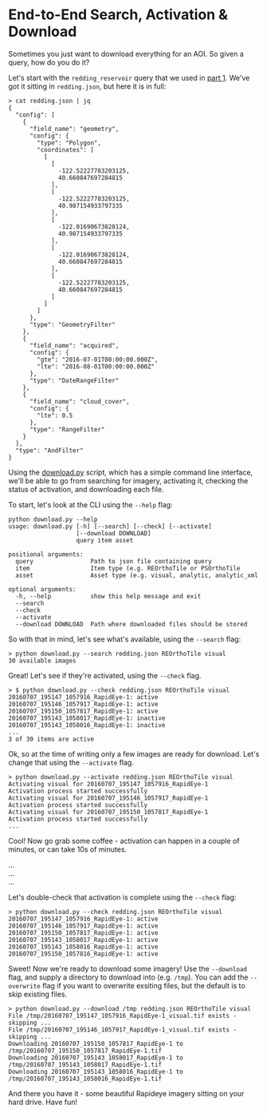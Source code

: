 # End-to-End Search, Activation & Download

Sometimes you just want to download everything for an AOI. So given a query, how do you do it?

Let's start with the `redding_reservoir` query that we used in [part 1](intro_part_1_search.md). We've got it sitting in `redding.json`, but here it is in full:

```shell
> cat redding.json | jq
{
  "config": [
    {
      "field_name": "geometry",
      "config": {
        "type": "Polygon",
        "coordinates": [
          [
            [
              -122.52227783203125,
              40.660847697284815
            ],
            [
              -122.52227783203125,
              40.987154933797335
            ],
            [
              -122.01690673828124,
              40.987154933797335
            ],
            [
              -122.01690673828124,
              40.660847697284815
            ],
            [
              -122.52227783203125,
              40.660847697284815
            ]
          ]
        ]
      },
      "type": "GeometryFilter"
    },
    {
      "field_name": "acquired",
      "config": {
        "gte": "2016-07-01T00:00:00.000Z",
        "lte": "2016-08-01T00:00:00.000Z"
      },
      "type": "DateRangeFilter"
    },
    {
      "field_name": "cloud_cover",
      "config": {
        "lte": 0.5
      },
      "type": "RangeFilter"
    }
  ],
  "type": "AndFilter"
}
```

Using the [download.py](../examples/download.py) script, which has a simple command line interface, we'll be able to go from searching for imagery, activating it, checking the status of activation, and downloading each file.

To start, let's look at the CLI using the `--help` flag:

```shell
python download.py --help
usage: download.py [-h] [--search] [--check] [--activate]
                   [--download DOWNLOAD]
                   query item asset

positional arguments:
  query                Path to json file containing query
  item                 Item type (e.g. REOrthoTile or PSOrthoTile
  asset                Asset type (e.g. visual, analytic, analytic_xml

optional arguments:
  -h, --help           show this help message and exit
  --search
  --check
  --activate
  --download DOWNLOAD  Path where downloaded files should be stored
```

So with that in mind, let's see what's available, using the `--search` flag:

```shell
> python download.py --search redding.json REOrthoTile visual
30 available images
```

Great! Let's see if they're activated, using the `--check` flag.

```shell
> $ python download.py --check redding.json REOrthoTile visual
20160707_195147_1057916_RapidEye-1: active
20160707_195146_1057917_RapidEye-1: active
20160707_195150_1057817_RapidEye-1: active
20160707_195143_1058017_RapidEye-1: inactive
20160707_195143_1058016_RapidEye-1: inactive
...
3 of 30 items are active
```

Ok, so at the time of writing only a few images are ready for download. Let's change that using the `--activate` flag.

```shell
> python download.py --activate redding.json REOrthoTile visual
Activating visual for 20160707_195147_1057916_RapidEye-1
Activation process started successfully
Activating visual for 20160707_195146_1057917_RapidEye-1
Activation process started successfully
Activating visual for 20160707_195150_1057817_RapidEye-1
Activation process started successfully
...
```

Cool! Now go grab some coffee - activation can happen in a couple of minutes, or can take 10s of minutes.

...  
...  
...  

Let's double-check that activation is complete using the `--check` flag:

```shell
> python download.py --check redding.json REOrthoTile visual
20160707_195147_1057916_RapidEye-1: active
20160707_195146_1057917_RapidEye-1: active
20160707_195150_1057817_RapidEye-1: active
20160707_195143_1058017_RapidEye-1: active
20160707_195143_1058016_RapidEye-1: active
20160707_195150_1057816_RapidEye-1: active
```

Sweet! Now we're ready to download some imagery! Use the `--download` flag, and supply a directory to download into (e.g. `/tmp`). You can add the `--overwrite` flag if you want to overwrite exsiting files, but the default is to skip existing files.

```shell
> python download.py --download /tmp redding.json REOrthoTile visual
File /tmp/20160707_195147_1057916_RapidEye-1_visual.tif exists - skipping ...
File /tmp/20160707_195146_1057917_RapidEye-1_visual.tif exists - skipping ...
Downloading 20160707_195150_1057817_RapidEye-1 to /tmp/20160707_195150_1057817_RapidEye-1.tif
Downloading 20160707_195143_1058017_RapidEye-1 to /tmp/20160707_195143_1058017_RapidEye-1.tif
Downloading 20160707_195143_1058016_RapidEye-1 to /tmp/20160707_195143_1058016_RapidEye-1.tif
```

And there you have it - some beautiful Rapideye imagery sitting on your hard drive. Have fun!
